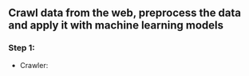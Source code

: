 ## Crawl data from the web, preprocess the data and apply it with machine learning models
### Step 1:
- Crawler: